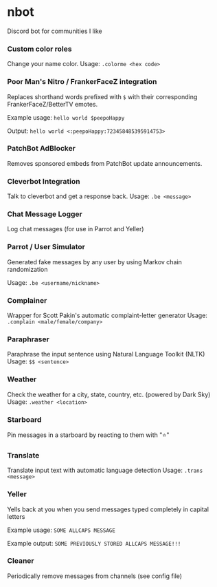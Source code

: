 # nbot

Discord bot for communities I like


### Custom color roles
Change your name color. Usage: `.colorme <hex code>`

### Poor Man's Nitro / FrankerFaceZ integration
Replaces shorthand words prefixed with `$` with their corresponding FrankerFaceZ/BetterTV emotes.

Example usage: `hello world $peepoHappy` 

Output: `hello world <:peepoHappy:723458485395914753>`

### PatchBot AdBlocker
Removes sponsored embeds from PatchBot update announcements.

### Cleverbot Integration
Talk to cleverbot and get a response back. Usage: `.be <message>`

### Chat Message Logger
Log chat messages (for use in Parrot and Yeller)

### Parrot / User Simulator 
Generated fake messages by any user by using Markov chain randomization

Usage: `.be <username/nickname>`

### Complainer
Wrapper for Scott Pakin's automatic complaint-letter generator
Usage: `.complain <male/female/company>`

### Paraphraser
Paraphrase the input sentence using Natural Language Toolkit (NLTK)
Usage: `$$ <sentence>`

### Weather
Check the weather for a city, state, country, etc. (powered by Dark Sky)
Usage: `.weather <location>`

### Starboard
Pin messages in a starboard by reacting to them with "⭐"

### Translate
Translate input text with automatic language detection
Usage: `.trans <message>`

### Yeller
Yells back at you when you send messages typed completely in capital letters

Example usage: `SOME ALLCAPS MESSAGE`

Example output: `SOME PREVIOUSLY STORED ALLCAPS MESSAGE!!!`

### Cleaner
Periodically remove messages from channels (see config file)
